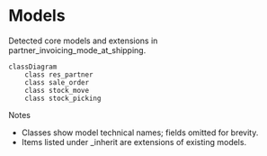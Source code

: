 # Models

Detected core models and extensions in partner_invoicing_mode_at_shipping.

```mermaid
classDiagram
    class res_partner
    class sale_order
    class stock_move
    class stock_picking
```

Notes
- Classes show model technical names; fields omitted for brevity.
- Items listed under _inherit are extensions of existing models.
